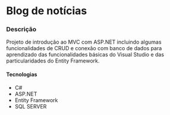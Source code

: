 #  Blog de notícias

### Descrição
Projeto de introdução ao MVC com ASP.NET incluindo algumas funcionalidades de CRUD e conexão com banco de dados para aprendizado das funcionalidades básicas do Visual Studio e das particularidades do Entity Framework.

#### Tecnologias
* C#
* ASP.NET
* Entity Framework
* SQL SERVER
